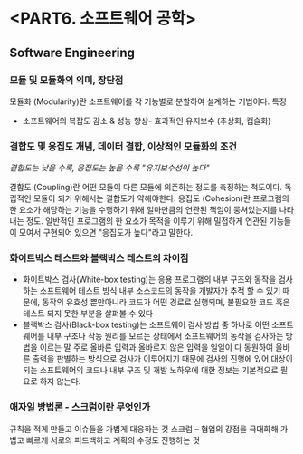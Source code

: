 # <PART6. 소프트웨어 공학>
## Software Engineering

### 모듈 및 모듈화의 의미, 장단점

모듈화 (Modularity)란 소프트웨어를 각 기능별로 분할하여 설계하는 기법이다. 
특징
- 소프트웨어의 복잡도 감소 & 성능 향상- 효과적인 유지보수 (추상화, 캡슐화)


###  결합도 및 응집도 개념, 데이터 결합, 이상적인 모듈화의 조건 
_결합도는 낮을 수록, 응집도는 높을 수록 "유지보수성이 높다"_

결합도 (Coupling)란 어떤 모듈이 다른 모듈에 의존하는 정도를 측정하는 척도이다. 독립적인 모듈이 되기 위해서는 결합도가 약해야한다.
응집도 (Cohesion)란 프로그램의 한 요소가 해당하는 기능을 수행하기 위해 얼마만큼의 연관된 책임이 뭉쳐있는지를 나타내는 정도. 일반적인 프로그램의 한 요소가 목적을 이루기 위해 밀접하게 연관된 기능들이 모여서 구현되어 있으면  "응집도가 높다"라고 말한다.



### 화이트박스 테스트와 블랙박스 테스트의 차이점
* 화이트박스 검사(White-box testing)는 응용 프로그램의 내부 구조와 동작을 검사하는 소프트웨어 테스트 방식
내부 소스코드의 동작을 개발자가 추적 할 수 있기 때문에, 동작의 유효성 뿐만아니라 코드가 어떤 경로로 실행되며, 불필요한 코드 혹은 테스트 되지 못한 부분을 살펴볼 수 있다
* 블랙박스 검사(Black-box testing)는 소프트웨어 검사 방법 중 하나로 어떤 소프트웨어를 내부 구조나 작동 원리를 모르는 상태에서 소프트웨어의 동작을 검사하는 방법을 이르는 말
주로 올바른 입력과 올바르지 않은 입력을 일일이 다 동원하여 올바른 출력을 판별하는 방식으로 검사가 이루어지기 때문에 검사의 진행에 있어 대상이 되는 소프트웨어의 코드나 내부 구조 및 개발 노하우에 대한 정보는 기본적으로 필요로 하지 않는다.

### 애자일 방법론 - 스크럼이란 무엇인가
규칙을 적게 만들고 이슈들을 가볍게 대응하는 것
스크럼 – 협업의 강점을 극대화해 가볍고 빠르게 서로의 피드백하고 계획의 수정도 진행하는 것
